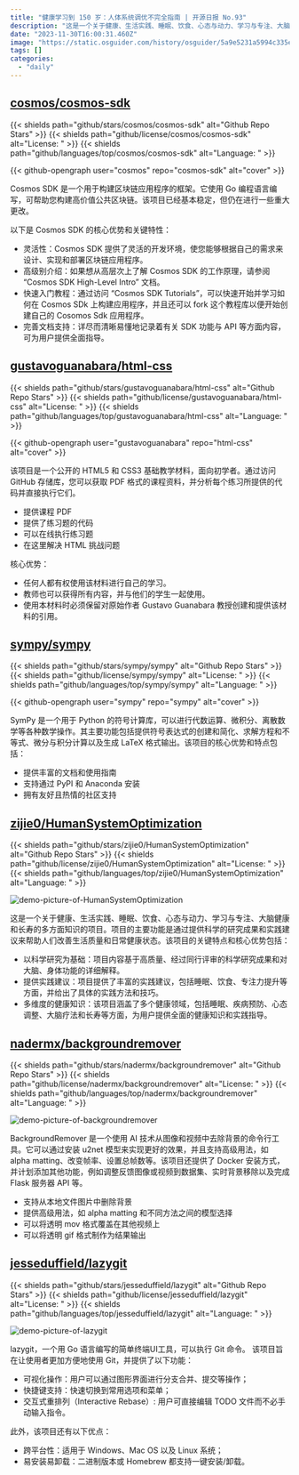 ```yaml
---
title: "健康学习到 150 岁：人体系统调优不完全指南 | 开源日报 No.93"
description: "这是一个关于健康、生活实践、睡眠、饮食、心态与动力、学习与专注、大脑健康和长寿的多方面知识的项目。项目的主要功能是通过提供科学的研究成果和实践建议来帮助人们改善生活质量和日常健康状态。"
date: "2023-11-30T16:00:31.460Z"
image: "https://static.osguider.com/history/osguider/5a9e5231a5994c335eb64922ec4804ee.png"
tags: []
categories:
  - "daily"
---
```


## [cosmos/cosmos-sdk](https://github.com/cosmos/cosmos-sdk)

{{< shields path="github/stars/cosmos/cosmos-sdk" alt="Github Repo Stars" >}} {{< shields path="github/license/cosmos/cosmos-sdk" alt="License: " >}} {{< shields path="github/languages/top/cosmos/cosmos-sdk" alt="Language: " >}}

{{< github-opengraph user="cosmos" repo="cosmos-sdk" alt="cover" >}}

Cosmos SDK 是一个用于构建区块链应用程序的框架。它使用 Go 编程语言编写，可帮助您构建高价值公共区块链。该项目已经基本稳定，但仍在进行一些重大更改。

以下是 Cosmos SDK 的核心优势和关键特性：

- 灵活性：Cosmos SDK 提供了灵活的开发环境，使您能够根据自己的需求来设计、实现和部署区块链应用程序。
- 高级别介绍：如果想从高层次上了解 Cosmos SDK 的工作原理，请参阅 “Cosmos SDK High-Level Intro” 文档。
- 快速入门教程：通过访问 “Cosmos SDK Tutorials”，可以快速开始并学习如何在 Cosmos SDk 上构建应用程序，并且还可以 fork 这个教程库以便开始创建自己的 Cosomos Sdk 应用程序。
- 完善文档支持：详尽而清晰易懂地记录着有关 SDK 功能与 API 等方面内容，可为用户提供全面指导。

## [gustavoguanabara/html-css](https://github.com/gustavoguanabara/html-css)

{{< shields path="github/stars/gustavoguanabara/html-css" alt="Github Repo Stars" >}} {{< shields path="github/license/gustavoguanabara/html-css" alt="License: " >}} {{< shields path="github/languages/top/gustavoguanabara/html-css" alt="Language: " >}}

{{< github-opengraph user="gustavoguanabara" repo="html-css" alt="cover" >}}

该项目是一个公开的 HTML5 和 CSS3 基础教学材料，面向初学者。通过访问 GitHub 存储库，您可以获取 PDF 格式的课程资料，并分析每个练习所提供的代码并直接执行它们。

- 提供课程 PDF
- 提供了练习题的代码
- 可以在线执行练习题
- 在这里解决 HTML 挑战问题

核心优势：

- 任何人都有权使用该材料进行自己的学习。
- 教师也可以获得所有内容，并与他们的学生一起使用。
- 使用本材料时必须保留对原始作者 Gustavo Guanabara 教授创建和提供该材料的引用。

## [sympy/sympy](https://github.com/sympy/sympy)

{{< shields path="github/stars/sympy/sympy" alt="Github Repo Stars" >}} {{< shields path="github/license/sympy/sympy" alt="License: " >}} {{< shields path="github/languages/top/sympy/sympy" alt="Language: " >}}

{{< github-opengraph user="sympy" repo="sympy" alt="cover" >}}

SymPy 是一个用于 Python 的符号计算库，可以进行代数运算、微积分、离散数学等各种数学操作。其主要功能包括提供符号表达式的创建和简化、求解方程和不等式、微分与积分计算以及生成 LaTeX 格式输出。该项目的核心优势和特点包括：

- 提供丰富的文档和使用指南
- 支持通过 PyPI 和 Anaconda 安装
- 拥有友好且热情的社区支持

## [zijie0/HumanSystemOptimization](https://github.com/zijie0/HumanSystemOptimization)

{{< shields path="github/stars/zijie0/HumanSystemOptimization" alt="Github Repo Stars" >}} {{< shields path="github/license/zijie0/HumanSystemOptimization" alt="License: " >}} {{< shields path="github/languages/top/zijie0/HumanSystemOptimization" alt="Language: " >}}

![demo-picture-of-HumanSystemOptimization](https://static.osguider.com/history/osguider/0224e1b9debcaa30ba701294d89a74c7.png)

这是一个关于健康、生活实践、睡眠、饮食、心态与动力、学习与专注、大脑健康和长寿的多方面知识的项目。项目的主要功能是通过提供科学的研究成果和实践建议来帮助人们改善生活质量和日常健康状态。该项目的关键特点和核心优势包括：

- 以科学研究为基础：项目内容基于高质量、经过同行评审的科学研究成果和对大脑、身体功能的详细解释。
- 提供实践建议：项目提供了丰富的实践建议，包括睡眠、饮食、专注力提升等方面，并给出了具体的实践方法和技巧。
- 多维度的健康知识：该项目涵盖了多个健康领域，包括睡眠、疾病预防、心态调整、大脑疗法和长寿等方面，为用户提供全面的健康知识和实践指导。

## [nadermx/backgroundremover](https://github.com/nadermx/backgroundremover)

{{< shields path="github/stars/nadermx/backgroundremover" alt="Github Repo Stars" >}} {{< shields path="github/license/nadermx/backgroundremover" alt="License: " >}} {{< shields path="github/languages/top/nadermx/backgroundremover" alt="Language: " >}}

![demo-picture-of-backgroundremover](https://static.osguider.com/history/osguider/4f28b6dc1c0a227ed79bf4946d3d33e7.png)

BackgroundRemover 是一个使用 AI 技术从图像和视频中去除背景的命令行工具。它可以通过安装 u2net 模型来实现更好的效果，并且支持高级用法，如 alpha matting、改变帧率、设置总帧数等。该项目还提供了 Docker 安装方式，并计划添加其他功能，例如调整反馈图像或视频到数据集、实时背景移除以及完成 Flask 服务器 API 等。

- 支持从本地文件图片中删除背景
- 提供高级用法，如 alpha matting 和不同方法之间的模型选择
- 可以将透明 mov 格式覆盖在其他视频上
- 可以将透明 gif 格式制作为结果输出

## [jesseduffield/lazygit](https://github.com/jesseduffield/lazygit)

{{< shields path="github/stars/jesseduffield/lazygit" alt="Github Repo Stars" >}} {{< shields path="github/license/jesseduffield/lazygit" alt="License: " >}} {{< shields path="github/languages/top/jesseduffield/lazygit" alt="Language: " >}}

![demo-picture-of-lazygit](https://static.osguider.com/history/osguider/879ad5c0628d9e53bbf11ab206b54c55.gif)

lazygit，一个用 Go 语言编写的简单终端UI工具，可以执行 Git 命令。
该项目旨在让使用者更加方便地使用 Git，并提供了以下功能：

- 可视化操作：用户可以通过图形界面进行分支合并、提交等操作；
- 快捷键支持：快速切换到常用选项和菜单；
- 交互式重排列（Interactive Rebase）: 用户可直接编辑 TODO 文件而不必手动输入指令。

此外，该项目还有以下优点：

- 跨平台性：适用于 Windows、Mac OS 以及 Linux 系统；
- 易安装易卸载：二进制版本或 Homebrew 都支持一键安装/卸载。

